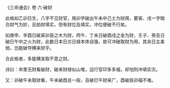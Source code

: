 《三命通会》卷 六·破财

此格如乙卯日生，八字不见财官，用卯字破出午未中己土为财用，要寅、戌一字暗合财气为妙，忌劫财填实，但有财位及填实，冲位便破不行矣。

如庚申、辛酉日破寅卯辰之木为财，丙午、丁未日破酉戌之金为财，壬子、癸丑日破巳午中之火为财，此数日本日刃日禄本体自强，故可冲破取财为用，其余日主柔弱，岂能破夺横来财乎。

合此格者，多能横发取不意之财。

诗曰：命里无财看破财，破来财禄似山堆，运行官印多多福，却怕刑冲填实灾。

又：卯破午未取财看，午未破酉总一般，丑破巳午财来广，酉破辰卯福不难。

